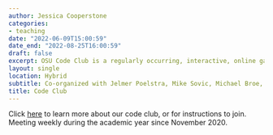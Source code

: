 ```yaml
---
author: Jessica Cooperstone
categories:
- teaching
date: "2022-06-09T15:00:59"
date_end: "2022-08-25T16:00:59"
draft: false
excerpt: OSU Code Club is a regularly occurring, interactive, online gathering to improve coding skills. We aim for a supportive and fun culture of learning together, and hope to offer something to participants at any experience level.
layout: single
location: Hybrid
subtitle: Co-organized with Jelmer Poelstra, Mike Sovic, Michael Broe, and Stephen Opiyo
title: Code Club
---
```


Click [here](https://biodash.github.io/codeclub-about/) to learn more about our code club, or for instructions to join.  Meeting weekly during the academic year since November 2020.